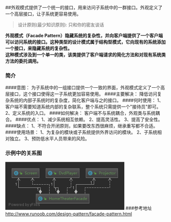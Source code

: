 ##外观模式提供了一个统一的接口，用来访问子系统中的一群接口。外观定义了一个高层接口，让子系统更容易使用。
>设计原则(最少知识原则): 只和你的密友谈话

**外观模式（Facade Pattern）隐藏系统的复杂性，并向客户端提供了一个客户端可以访问系统的接口。这种类型的设计模式属于结构型模式，它向现有的系统添加一个接口，来隐藏系统的复杂性。**  
**这种模式涉及到一个单一的类，该类提供了客户端请求的简化方法和对现有系统类方法的委托调用。**

### 简介
####意图：
    为子系统中的一组接口提供一个一致的界面，外观模式定义了一个高层接口，这个接口使得这一子系统更加容易使用。
####主要解决：
    降低访问复杂系统的内部子系统时的复杂度，简化客户端与之的接口。
####何时使用：
    1、客户端不需要知道系统内部的复杂联系，整个系统只需提供一个"接待员"即可。 
    2、定义系统的入口。
####如何解决：
    客户端不与系统耦合，外观类与系统耦合。
####优点： 
    1、减少系统相互依赖。 
    2、提高灵活性。 
    3、提高了安全性。
####缺点： 
    1、不符合开闭原则，如果要改东西很麻烦，继承重写都不合适。
####使用场景： 
    1、为复杂的模块或子系统提供外界访问的模块。 
    2、子系统相对独立。 
    3、预防低水平人员带来的风险。

### 示例中的关系图
![示例中关系图](外观模式.png)
###参考地址
http://www.runoob.com/design-pattern/facade-pattern.html